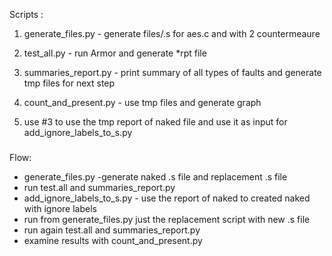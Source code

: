 

Scripts :

1. generate_files.py - generate files/.s for aes.c and with 2 countermeaure

2. test_all.py       - run Armor and generate *rpt file

3. summaries_report.py - print summary of all types of faults and generate tmp files for next step

4. count_and_present.py - use tmp files and generate graph 

5. use #3 to use the tmp report of naked file and use it as input for add_ignore_labels_to_s.py

#####
Flow:
- generate_files.py -generate naked .s file and replacement .s file
- run test.all and summaries_report.py
- add_ignore_labels_to_s.py - use the report of naked to created naked with ignore labels
- run from generate_files.py just the replacement script with new .s file 
- run again test.all and summaries_report.py
- examine results with count_and_present.py